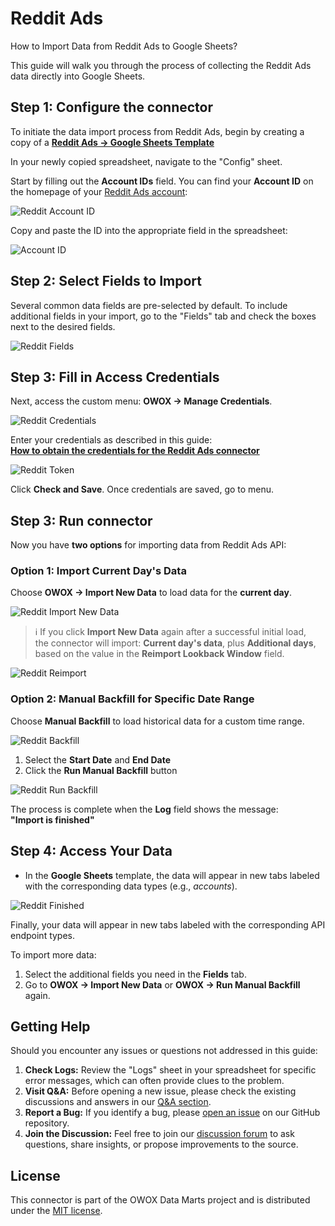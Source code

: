 # Reddit Ads

How to Import Data from Reddit Ads to Google Sheets?

This guide will walk you through the process of collecting the Reddit Ads data directly into Google Sheets.

## Step 1: Configure the connector

To initiate the data import process from Reddit Ads, begin by creating a copy of a [**Reddit Ads → Google Sheets Template**](https://docs.google.com/spreadsheets/d/1lLhr5LEzQeSt6cwv07B0CKR8WgN5-_8MuL3ChkJej5w/copy)

In your newly copied spreadsheet, navigate to the "Config" sheet.

Start by filling out the **Account IDs** field. You can find your **Account ID** on the homepage of your [Reddit Ads account](https://ads.reddit.com/):

![Reddit Account ID](/packages/connectors/src/Sources/RedditAds/res/reddit_accountid.png)

Copy and paste the ID into the appropriate field in the spreadsheet:

![Account ID](/packages/connectors/src/Sources/RedditAds/res/reddit_pasteid.png)

## Step 2: Select Fields to Import

Several common data fields are pre-selected by default. To include additional fields in your import, go to the "Fields" tab and check the boxes next to the desired fields.

![Reddit Fields](/packages/connectors/src/Sources/RedditAds/res/reddit_fields.png)

## Step 3: Fill in Access Credentials

Next, access the custom menu: **OWOX → Manage Credentials**.

![Reddit Credentials](/packages/connectors/src/Sources/RedditAds/res/reddit_credentials.png)

Enter your credentials as described in this guide:  
[**How to obtain the credentials for the Reddit Ads connector**](/packages/connectors/src/Sources/RedditAds/CREDENTIALS.md)

![Reddit Token](/packages/connectors/src/Sources/RedditAds/res/reddit_tokens.png)

Click **Check and Save**. Once credentials are saved, go to menu.

## Step 3: Run connector

Now you have **two options** for importing data from Reddit Ads API:

### Option 1: Import Current Day's Data

Choose **OWOX → Import New Data** to load data for the **current day**.

![Reddit Import New Data](/packages/connectors/src/Sources/RedditAds/res/reddit_importcurrentday.png)

> ℹ️ If you click **Import New Data** again after a successful initial load,  
> the connector will import: **Current day's data**, plus **Additional days**, based on the value in the **Reimport Lookback Window** field.

![Reddit Reimport](/packages/connectors/src/Sources/RedditAds/res/reddit_reimport.png)

### Option 2: Manual Backfill for Specific Date Range

Choose **Manual Backfill** to load historical data for a custom time range.

![Reddit Backfill](/packages/connectors/src/Sources/RedditAds/res/reddit_backfill.png)

1. Select the **Start Date** and **End Date**  
2. Click the **Run Manual Backfill** button

![Reddit Run Backfill](/packages/connectors/src/Sources/RedditAds/res/reddit_runbackfill.png)

The process is complete when the **Log** field shows the message:  
**"Import is finished"**  

## Step 4: Access Your Data

- In the **Google Sheets** template, the data will appear in new tabs labeled with the corresponding data types (e.g., *accounts*).  

![Reddit Finished](/packages/connectors/src/Sources/RedditAds/res/reddit_success.png)

Finally, your data will appear in new tabs labeled with the corresponding API endpoint types.  

To import more data:

1. Select the additional fields you need in the **Fields** tab.
2. Go to **OWOX → Import New Data** or **OWOX → Run Manual Backfill** again.

## Getting Help

Should you encounter any issues or questions not addressed in this guide:

1. **Check Logs:** Review the "Logs" sheet in your spreadsheet for specific error messages, which can often provide clues to the problem.
2. **Visit Q&A:** Before opening a new issue, please check the existing discussions and answers in our [Q&A section](https://github.com/OWOX/owox-data-marts/discussions/categories/q-a).
3. **Report a Bug:** If you identify a bug, please [open an issue](https://github.com/OWOX/owox-data-marts/issues) on our GitHub repository.
4. **Join the Discussion:** Feel free to join our [discussion forum](https://github.com/OWOX/owox-data-marts/discussions) to ask questions, share insights, or propose improvements to the source.

## License

This connector is part of the OWOX Data Marts project and is distributed under the [MIT license](/licenses/MIT.md).
